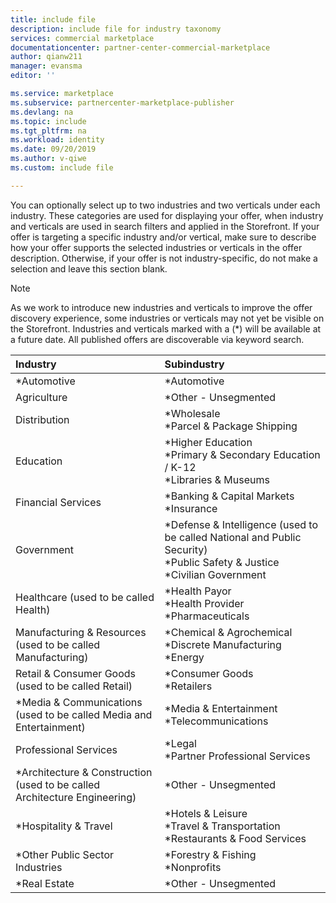 ```yaml
---
title: include file
description: include file for industry taxonomy
services: commercial marketplace
documentationcenter: partner-center-commercial-marketplace
author: qianw211
manager: evansma
editor: ''

ms.service: marketplace
ms.subservice: partnercenter-marketplace-publisher
ms.devlang: na
ms.topic: include
ms.tgt_pltfrm: na
ms.workload: identity
ms.date: 09/20/2019
ms.author: v-qiwe
ms.custom: include file

---
```


You can optionally select up to two industries and two verticals under each industry. These categories are used for displaying your offer, when industry and verticals are used in search filters and applied in the Storefront.  If your offer is targeting a specific industry and/or vertical, make sure to describe how your offer supports the selected industries or verticals in the offer description.  Otherwise, if your offer is not industry-specific, do not make a selection and leave this section blank.

>[!NOTE]
>As we work to introduce new industries and verticals to improve the offer discovery experience, some industries or verticals may not yet be visible on the Storefront. Industries and verticals marked with a (*) will be available at a future date. All published offers are discoverable via keyword search.

| **Industry**    | **Subindustry**  | 
| :------------------- | :-------------------|
| *Automotive     | *Automotive |
| Agriculture     | *Other - Unsegmented |
| Distribution    | *Wholesale <br> *Parcel & Package Shipping |
| Education     | *Higher Education <br> *Primary & Secondary Education / K-12 <br> *Libraries & Museums |
| Financial Services     | *Banking & Capital Markets <br> *Insurance |
| Government    | *Defense & Intelligence (used to be called National and Public Security) <br> *Public Safety & Justice <br> *Civilian Government |
| Healthcare (used to be called Health)   | *Health Payor <br> *Health Provider <br> *Pharmaceuticals |
| Manufacturing & Resources (used to be called Manufacturing)   | *Chemical & Agrochemical <br> *Discrete Manufacturing <br> *Energy |
| Retail & Consumer Goods (used to be called Retail)  | *Consumer Goods <br> *Retailers |
| *Media & Communications (used to be called Media and Entertainment)  | *Media & Entertainment <br> *Telecommunications |
| Professional Services  | *Legal <br> *Partner Professional Services |
| *Architecture & Construction (used to be called Architecture Engineering)  | *Other - Unsegmented |
| *Hospitality & Travel  | *Hotels & Leisure <br> *Travel & Transportation <br> *Restaurants & Food Services |
| *Other Public Sector Industries  | *Forestry & Fishing <br> *Nonprofits |
| *Real Estate  | *Other - Unsegmented |
